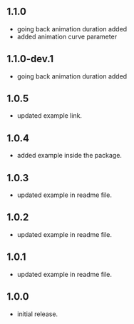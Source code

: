 ## 1.1.0
* going back animation duration added
* added animation curve parameter
## 1.1.0-dev.1
* going back animation duration added
## 1.0.5
* updated example link.
## 1.0.4
* added example inside the package.
## 1.0.3
* updated example in readme file.
## 1.0.2
* updated example in readme file.
## 1.0.1
* updated example in readme file.
## 1.0.0

* initial release.
